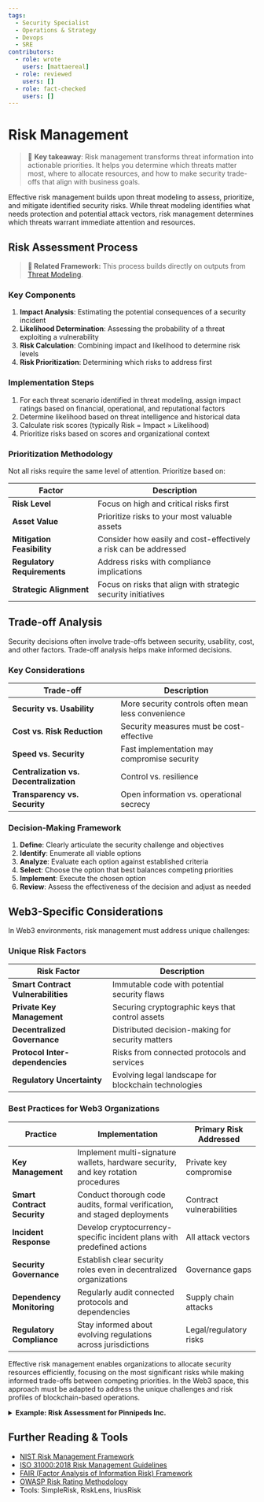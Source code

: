 ```yaml
---
tags:
  - Security Specialist
  - Operations & Strategy
  - Devops
  - SRE
contributors:
  - role: wrote
    users: [mattaereal]
  - role: reviewed
    users: []
  - role: fact-checked
    users: []
---
```


# Risk Management

> 🔑 **Key takeaway**: Risk management transforms threat information into actionable priorities. It helps you determine which threats matter most, where to allocate resources, and how to make security trade-offs that align with business goals.

Effective risk management builds upon threat modeling to assess, prioritize, and mitigate identified security risks. While threat modeling identifies what needs protection and potential attack vectors, risk management determines which threats warrant immediate attention and resources.

## Risk Assessment Process

<!-- ![Risk Management Process](../assets/risk-management-process.png) -->

> **🔗 Related Framework:** This process builds directly on outputs from [Threat Modeling](../threat-modeling-overview.md).

### Key Components

1. **Impact Analysis**: Estimating the potential consequences of a security incident
2. **Likelihood Determination**: Assessing the probability of a threat exploiting a vulnerability
3. **Risk Calculation**: Combining impact and likelihood to determine risk levels
4. **Risk Prioritization**: Determining which risks to address first

### Implementation Steps

1. For each threat scenario identified in threat modeling, assign impact ratings based on financial, operational, and reputational factors
2. Determine likelihood based on threat intelligence and historical data
3. Calculate risk scores (typically Risk = Impact × Likelihood)
4. Prioritize risks based on scores and organizational context

### Prioritization Methodology

Not all risks require the same level of attention. Prioritize based on:

| Factor | Description |
|--------|-------------|
| **Risk Level** | Focus on high and critical risks first |
| **Asset Value** | Prioritize risks to your most valuable assets |
| **Mitigation Feasibility** | Consider how easily and cost-effectively a risk can be addressed |
| **Regulatory Requirements** | Address risks with compliance implications |
| **Strategic Alignment** | Focus on risks that align with strategic security initiatives |

## Trade-off Analysis

Security decisions often involve trade-offs between security, usability, cost, and other factors. Trade-off analysis helps make informed decisions.

### Key Considerations

| Trade-off | Description |
|-----------|-------------|
| **Security vs. Usability** | More security controls often mean less convenience |
| **Cost vs. Risk Reduction** | Security measures must be cost-effective |
| **Speed vs. Security** | Fast implementation may compromise security |
| **Centralization vs. Decentralization** | Control vs. resilience |
| **Transparency vs. Security** | Open information vs. operational secrecy |

### Decision-Making Framework

1. **Define**: Clearly articulate the security challenge and objectives
2. **Identify**: Enumerate all viable options
3. **Analyze**: Evaluate each option against established criteria
4. **Select**: Choose the option that best balances competing priorities
5. **Implement**: Execute the chosen option
6. **Review**: Assess the effectiveness of the decision and adjust as needed

## Web3-Specific Considerations

In Web3 environments, risk management must address unique challenges:

### Unique Risk Factors

| Risk Factor | Description |
|-------------|-------------|
| **Smart Contract Vulnerabilities** | Immutable code with potential security flaws |
| **Private Key Management** | Securing cryptographic keys that control assets |
| **Decentralized Governance** | Distributed decision-making for security matters |
| **Protocol Inter-dependencies** | Risks from connected protocols and services |
| **Regulatory Uncertainty** | Evolving legal landscape for blockchain technologies |

### Best Practices for Web3 Organizations

| Practice | Implementation | Primary Risk Addressed |
|----------|----------------|------------------------|
| **Key Management** | Implement multi-signature wallets, hardware security, and key rotation procedures | Private key compromise |
| **Smart Contract Security** | Conduct thorough code audits, formal verification, and staged deployments | Contract vulnerabilities |
| **Incident Response** | Develop cryptocurrency-specific incident plans with predefined actions | All attack vectors |
| **Security Governance** | Establish clear security roles even in decentralized organizations | Governance gaps |
| **Dependency Monitoring** | Regularly audit connected protocols and dependencies | Supply chain attacks |
| **Regulatory Compliance** | Stay informed about evolving regulations across jurisdictions | Legal/regulatory risks |

Effective risk management enables organizations to allocate security resources efficiently, focusing on the most significant risks while making informed trade-offs between competing priorities. In the Web3 space, this approach must be adapted to address the unique challenges and risk profiles of blockchain-based operations.

<details>
<summary><strong>Example: Risk Assessment for Pinnipeds Inc.</strong></summary>

### Pinnipeds Inc. Risk Assessment

Building on the threat vectors identified during threat modeling, Pinnipeds Inc. conducted a risk assessment:

#### Risk Calculation Methodology

| Rating | Impact | Likelihood |
|--------|--------|------------|
| **1** | Minimal | Rare |
| **2** | Minor | Unlikely |
| **3** | Moderate | Possible |
| **4** | Major | Likely |
| **5** | Severe | Almost Certain |

**Formula: Risk Score = Impact × Likelihood**

#### High Risk Threats (Score 15-25)

| Threat Scenario | Likelihood | Impact | Risk Score | Reasoning |
|-----------------|------------|--------|------------|-----------|
| Treasury wallet compromise | 4 | 5 | 20 | High impact due to direct financial loss; relatively high likelihood given frequency of attacks on crypto companies |
| Source code theft | 3 | 5 | 15 | High impact due to IP loss and potential backdoor insertion; medium likelihood based on industry intelligence |
| Phishing of employees | 5 | 3 | 15 | Medium impact as most employees have limited access; very high likelihood based on attack trends |

#### Medium Risk Threats (Score 8-14)

| Threat Scenario | Likelihood | Impact | Risk Score | Reasoning |
|-----------------|------------|--------|------------|-----------|
| Client data breach | 3 | 4 | 12 | Major impact to reputation; moderate likelihood based on API exposure |
| DDoS on infrastructure | 4 | 3 | 12 | Moderate impact on operations; likely to occur given industry trends |
| AWS credentials leaked | 2 | 5 | 10 | Severe impact if exploited; unlikely due to current controls |

#### Mitigation Decision Process

| Factor | Approach |
|--------|----------|
| **Resource allocation** | 60% of security budget allocated to high-risk threats |
| **Implementation timeline** | High-risk mitigations scheduled for completion within 30 days |
| **Control selection criteria** | Controls evaluated based on cost, operational impact, effectiveness, and implementation time |

This risk-based approach allowed Pinnipeds Inc. to make informed decisions about which security controls to implement first, focusing resources where they would have the greatest risk-reduction impact.

</details>

## Further Reading & Tools

- [NIST Risk Management Framework](https://csrc.nist.gov/projects/risk-management)
- [ISO 31000:2018 Risk Management Guidelines](https://www.iso.org/standard/65694.html)
- [FAIR (Factor Analysis of Information Risk) Framework](https://www.fairinstitute.org/)
- [OWASP Risk Rating Methodology](https://owasp.org/www-community/OWASP_Risk_Rating_Methodology)
- Tools: SimpleRisk, RiskLens, IriusRisk